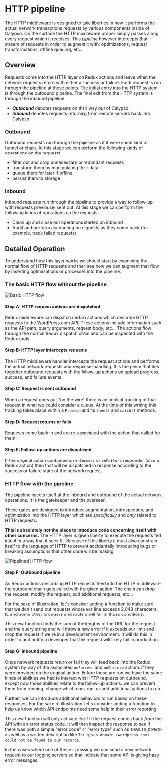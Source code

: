 # HTTP pipeline

The HTTP middleware is designed to take liberties in how it performs the actual network transactions requests by various components inside of Calypso.
On the surface the HTTP middleware proper simply passes along every request which it receives.
This _pipeline_ however intercepts that stream of requests in order to augment it with: optimizations, request transformations, offline queuing, etc…

## Overview

Requests come into the HTTP layer on Redux actions and leave when the network requests return with either a success or failure.
Each request is run through the pipeline at these points.
The initial entry into the HTTP system is through the outbound pipeline.
The final exit from the HTTP system is through the inbound pipeline.

 - _**Outbound**_ denotes requests on their way _out_ of Calypso.
 - _**Inbound**_ denotes requests returning from remote servers back _into_ Calypso.

### Outbound

Outbound requests run through the pipeline as if it were some kind of funnel or chain.
At this stage we can perform the following kinds of operations on the requests:
 - filter out and drop unnecessary or redundant requests
 - transform them by manipulating their data
 - queue them for later if offline
 - persist them to storage

### Inbound

Inbound requests run through the pipeline to provide a way to follow-up with requests previously sent out.
At this stage we can perform the following kinds of operations on the requests:
 - Clean up and close out operations started on inbound
 - Audit and perform accounting on requests as they come back (for example, track failed requests)

## Detailed Operation

To understand how this layer works we should start by examining the normal flow of HTTP requests and then see how we can augment that flow by inserting optimizations or processes into the pipeline.

### The basic HTTP flow without the pipeline
<!-- the following diagram was generated in draw.io - it can be edited by pasting in the contents of the SVG itself -->
![Basic HTTP flow](https://cldup.com/X4mRbNKSaC.svg)

#### Step A: HTTP request actions are dispatched

Redux middleware can dispatch certain actions which describe HTTP requests to the WordPress.com API.
These actions include information such as the API path, query arguments, request body, etc…
The actions flow through the normal Redux dispatch chain and can be inspected with the Redux tools.

#### Step B: HTTP layer intercepts requests

The HTTP middleware handler intercepts the request actions and performs the actual network requests and response-handling.
It is the piece that ties together outbound requests with the follow-up actions on upload progress, success, and failure events.

#### Step C: Request is sent outbound

When a request goes out "on the wire" there is an implicit tracking of that request in what we could consider a queue.
At the time of this writing this tracking takes place within a `Promise` and its `then()` and `catch()` methods.

#### Step D: Request returns or fails

Requests come back in and are re-associated with the action that called for them.

#### Step E: Follow-up actions are dispatched

If the original action contained an `onSuccess` or `onFailure` responder (also a Redux action) then that will be dispatched in response according to the success or failure state of the network request.

### HTTP flow _with_ the pipeline

The pipeline injects itself at the inbound and outbound of the actual network operations.
It is the gatekeeper and the overseer.

These gates are designed to introduce augmentation, introspection, and optimization into the HTTP layer which are _specifically_ and _only_ related to HTTP requests.

**This is absolutely _not_ the place to introduce code concerning itself with other concerns.**
The HTTP layer is given liberty to execute the requests fed into it in a way that it sees fit.
Because of this liberty it must also constrain itself to the language of HTTP to prevent accidentally introducing bugs or breaking assumptions that other code will be making.

<!-- the following diagram was generated in draw.io - it can be edited by pasting in the contents of the SVG itself -->
![Pipelined HTTP flow](https://cldup.com/lpS7pC7Ksj.svg)

#### Step F: Outbound pipeline

As Redux actions describing HTTP requests feed into the HTTP middleware the outbound chain gets called with the given action.
The chain can drop the request, modify the request, add additional requests, etc…

For the sake of illustration, let's consider adding a function to make sure that we don't send out requests whose `GET` line exceeds 2,048 characters.
IE and some other browsers and routers will fail in these conditions.

This new function finds the sum of the lengths of the URL for the request and the query string and will throw a new error if it exceeds our limit and drop the request if we're in a development environment.
It will do this in order to and notify a developer that the request will likely fail in production.

#### Step G: Inbound pipeline

Once network requests return or fail they will feed back into the Redux system by way of the associated `onSuccess` and `onFailure` actions if they were provided on the original action.
Before these are run we have the same kinds of abilities we had to interact with HTTP requests on outbound, except now those abilities relate to the follow-up actions: we can prevent them from running, change which ones run, or add additional actions to run.

Further, we can introduce additional behaviors to run based on these responses.
For the sake of illustration, let's consider adding a function to help us know which API endpoints need some help in their error reporting.

This new function will only activate itself if the request comes back _from_ the API with an error status code.
It will then inspect the response to see if there was both a simple "error code" or "error type" such as `INVALID_DOMAIN` as well as a written description like `The given domain (wordpress.com) could not be found in our records`.

In the cases where one of these is missing we can send a new network request to our logging servers so that indicate that some API is giving hazy error messages.

